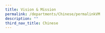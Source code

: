 ```yaml
---
title: Vision & Mission
permalink: /departments/Chinese/permalinkVM
description: ""
third_nav_title: Chinese
---
```

